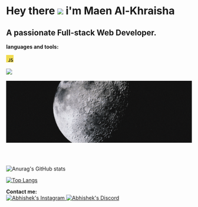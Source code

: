 # Hey there <img src="https://media.giphy.com/media/hvRJCLFzcasrR4ia7z/giphy.gif" width="25px"> i'm Maen Al-Khraisha

## A passionate Full-stack Web Developer.

**languages and tools:**  

<code><img height="20" src="https://raw.githubusercontent.com/github/explore/80688e429a7d4ef2fca1e82350fe8e3517d3494d/topics/javascript/javascript.png"></code>

![](https://visitor-badge.glitch.me/badge?page_id=maenkhraisha)

<a href="https://github.com/anuraghazra/github-readme-stats">
  <img align="center" src="./HiEveryOne.gif" />
</a>

<br><br>





![Anurag's GitHub stats](https://github-readme-stats.vercel.app/api?username=maenkhraisha&show_icons=true)

[![Top Langs](https://github-readme-stats.vercel.app/api/top-langs/?username=maenkhraisha)](https://github.com/anuraghazra/github-readme-stats)


**Contact me:** <br>
<a href="https://www.linkedin.com/in/ma-en-mohammad-303930100/">
  <img  alt="Abhishek's Instagram" width="22px" src="https://content.linkedin.com/content/dam/me/business/en-us/amp/brand-site/v2/bg/LI-Bug.svg.original.svg" />
</a>
<a href="https://twitter.com/AlkhryshaM">
  <img  alt="Abhishek's Discord" width="22px" src="https://raw.githubusercontent.com/peterthehan/peterthehan/master/assets/twitter.svg" />
</a><br><br>
<!--
**maenkhraisha/maenkhraisha** is a ✨ _special_ ✨ repository because its `README.md` (this file) appears on your GitHub profile.

Here are some ideas to get you started:

- 🔭 I’m currently working on ...
- 🌱 I’m currently learning ...
- 👯 I’m looking to collaborate on ...
- 🤔 I’m looking for help with ...
- 💬 Ask me about ...
- 📫 How to reach me: ...
- 😄 Pronouns: ...
- ⚡ Fun fact: ...
-->
